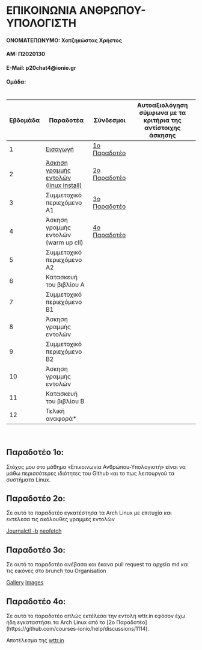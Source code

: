<h1>ΕΠΙΚΟΙΝΩΝΙΑ ΑΝΘΡΩΠΟΥ-ΥΠΟΛΟΓΙΣΤΗ</h1>
<h4>ΟΝΟΜΑΤΕΠΩΝΥΜΟ: Χατζηκώστας Χρήστος</h4>
<h4>ΑΜ: Π2020130</h4>
<h4>E-Mail: p20chat4@ionio.gr</h4>
<h4>Ομάδα:  </h4>


#

| Εβδομάδα | Παραδοτέα | Σύνδεσμοι | Αυτοαξιολόγηση σύμφωνα με τα κριτήρια της αντίστοιχης άσκησης |
| --- | --- | --- | --- |
| 1 | [Εισαγωγή](https://github.com/ChrisPaok4/hci/tree/2020130/projects/2020130#%CF%80%CE%B1%CF%81%CE%B1%CE%B4%CE%BF%CF%84%CE%AD%CE%BF-1%CE%BF) | [1ο Παραδοτέο](https://github.com/courses-ionio/help/discussions/929) | |
| 2 | [Άσκηση γραμμής εντολών (linux install)](https://github.com/ChrisPaok4/hci/edit/2020130/projects/2020130/README.md#%CF%80%CE%B1%CF%81%CE%B1%CE%B4%CE%BF%CF%84%CE%AD%CE%BF-2%CE%BF) | [2ο Παραδοτέο](https://github.com/courses-ionio/help/discussions/1114) | |
| 3 | Συμμετοχικό περιεχόμενο A1 | [3ο Παραδοτέο](https://github.com/courses-ionio/help/discussions/1363) | |
| 4 | Άσκηση γραμμής εντολών (warm up cli) | [4ο Παραδοτέο](https://github.com/courses-ionio/help/discussions/1368)| |
| 5 | Συμμετοχικό περιεχόμενο A2 | | |
| 6 | Κατασκευή του βιβλίου Α | | |
| 7 | Συμμετοχικό περιεχόμενο B1 | | |
| 8 | Άσκηση γραμμής εντολών | | |
| 9 | Συμμετοχικό περιεχόμενο B2 | | |
| 10 | Άσκηση γραμμής εντολών | | |
| 11 | Κατασκευή του βιβλίου Β | | |
| 12 | Τελική αναφορά* | | |

<br>
<h2>Παραδοτέο 1ο:</h2> 
Στόχος μου στο μάθημα «Επικοινωνία Ανθρώπου-Υπολογιστή» είναι να μάθω περισσότερες ιδιότητες του Github και το πως λειτουργού τα συστήματα Linux.
<br>
<h2>Παραδοτέο 2ο:</h2> 
Σε αυτό το παραδοτέο εγκατέστησα τα Arch Linux με επιτυχία και εκτέλεσα τις ακόλουθες γραμμές εντολών

[Journalctl -b](https://asciinema.org/a/529033)
[neofetch](https://asciinema.org/a/529138)
<br>
<h2>Παραδοτέο 3ο:</h2>
Σε αυτό το παραδοτέο ανέβασα και έκανα pull request τα αρχεία md και τις εικόνες στο brunch του Organisation

[Gallery](https://github.com/WhatColorIsYourBugatti/_gallery/pull/7)
[Images](https://github.com/WhatColorIsYourBugatti/images/pull/9)
<br>
<h2>Παραδοτέο 4ο:</h2>
Σε αυτό το παραδοτέο απλώς εκτέλεσα την εντολή wttr.in εφόσον έχω ήδη εγκαταστήσει τα Arch Linux από το [2ο Παραδοτέο](https://github.com/courses-ionio/help/discussions/1114).

Αποτέλεσμα της [wttr.in](https://asciinema.org/a/533564)
